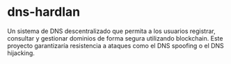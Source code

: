 # dns-hardlan
Un sistema de DNS descentralizado que permita a los usuarios registrar, consultar y gestionar dominios de forma segura utilizando blockchain. Este proyecto garantizaría resistencia a ataques como el DNS spoofing o el DNS hijacking.
